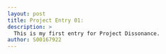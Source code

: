 ```yaml
---
layout: post
title: Project Entry 01:
description: >
  This is my first entry for Project Dissonance.
author: S00167922
---
```



